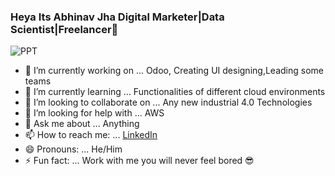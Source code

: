 ### Heya Its Abhinav Jha Digital Marketer|Data Scientist|Freelancer👋

![PPT](https://user-images.githubusercontent.com/34500576/89392832-ab8c0c80-d727-11ea-9fc2-d7941ecb79f5.png)

- 🔭 I’m currently working on ... Odoo, Creating UI designing,Leading some teams
- 🌱 I’m currently learning ... Functionalities of different cloud environments
- 👯 I’m looking to collaborate on ... Any new industrial 4.0 Technologies
- 🤔 I’m looking for help with ... AWS
- 💬 Ask me about ... Anything 
- 📫 How to reach me: ... [LinkedIn](https://www.linkedin.com/in/abhinavjha98/)
- 😄 Pronouns: ... He/Him
- ⚡ Fun fact: ... Work with me you will never feel bored 😎


